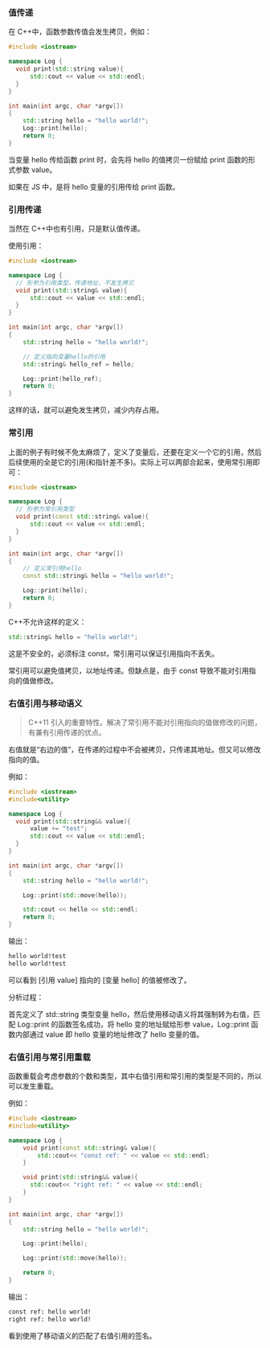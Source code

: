 ### 值传递

在 C++中，函数参数传值会发生拷贝，例如：

```cpp
#include <iostream>

namespace Log {
  void print(std::string value){
      std::cout << value << std::endl;
  }
}

int main(int argc, char *argv[])
{
    std::string hello = "hello world!";
    Log::print(hello);
    return 0;
}
```

当变量 hello 传给函数 print 时，会先将 hello 的值拷贝一份赋给 print 函数的形式参数 value。

如果在 JS 中，是将 hello 变量的引用传给 print 函数。

### 引用传递

当然在 C++中也有引用，只是默认值传递。

使用引用：

```cpp
#include <iostream>

namespace Log {
  // 形参为引用类型，传递地址，不发生拷贝
  void print(std::string& value){
      std::cout << value << std::endl;
  }
}

int main(int argc, char *argv[])
{
    std::string hello = "hello world!";

    // 定义指向变量hello的引用
    std::string& hello_ref = hello;

    Log::print(hello_ref);
    return 0;
}
```

这样的话，就可以避免发生拷贝，减少内存占用。

### 常引用

上面的例子有时候不免太麻烦了，定义了变量后，还要在定义一个它的引用，然后后续使用的全是它的引用(和指针差不多)。实际上可以两部合起来，使用常引用即可：

```cpp
#include <iostream>

namespace Log {
  // 形参为常引用类型
  void print(const std::string& value){
      std::cout << value << std::endl;
  }
}

int main(int argc, char *argv[])
{
    // 定义常引用hello
    const std::string& hello = "hello world!";

    Log::print(hello);
    return 0;
}
```

C++不允许这样的定义：

```cpp
std::string& hello = "hello world!";
```

这是不安全的，必须标注 const，常引用可以保证引用指向不丢失。

常引用可以避免值拷贝，以地址传递。但缺点是，由于 const 导致不能对引用指向的值做修改。

### 右值引用与移动语义

> C++11 引入的重要特性。解决了常引用不能对引用指向的值做修改的问题，有兼有引用传递的优点。

右值就是“右边的值”，在传递的过程中不会被拷贝，只传递其地址。但又可以修改指向的值。

例如：

```cpp
#include <iostream>
#include<utility>

namespace Log {
  void print(std::string&& value){
      value += "test";
      std::cout << value << std::endl;
  }
}

int main(int argc, char *argv[])
{
    std::string hello = "hello world!";

    Log::print(std::move(hello));

    std::cout << hello << std::endl;
    return 0;
}
```

输出：

```bash
hello world!test
hello world!test
```

可以看到 [引用 value] 指向的 [变量 hello] 的值被修改了。

分析过程：

首先定义了 std::string 类型变量 hello，然后使用移动语义将其强制转为右值，匹配 Log::print 的函数签名成功，将 hello 变的地址赋给形参 value，Log::print 函数内部通过 value 即 hello 变量的地址修改了 hello 变量的值。

### 右值引用与常引用重载

函数重载会考虑参数的个数和类型，其中右值引用和常引用的类型是不同的，所以可以发生重载。

例如：

```cpp
#include <iostream>
#include<utility>

namespace Log {
    void print(const std::string& value){
        std::cout<< "const ref: " << value << std::endl;
    }

    void print(std::string&& value){
      std::cout<< "right ref: " << value << std::endl;
    }
}

int main(int argc, char *argv[])
{
    std::string hello = "hello world!";

    Log::print(hello);

    Log::print(std::move(hello));

    return 0;
}
```

输出：

```bash
const ref: hello world!
right ref: hello world!
```

看到使用了移动语义的匹配了右值引用的签名。

